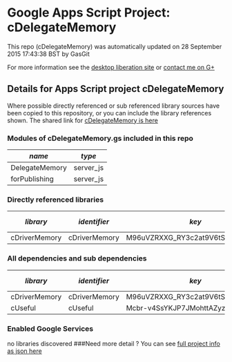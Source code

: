 # Google Apps Script Project: cDelegateMemory
This repo (cDelegateMemory) was automatically updated on 28 September 2015 17:43:38 BST by GasGit

For more information see the [desktop liberation site](http://ramblings.mcpher.com/Home/excelquirks/drivesdk/gettinggithubready "desktop liberation") or [contact me on G+](https://plus.google.com/+BruceMcpherson "Bruce McPherson - GDE")
## Details for Apps Script project cDelegateMemory
Where possible directly referenced or sub referenced library sources have been copied to this repository, or you can include the library references shown. 
The shared link for [cDelegateMemory is here](https://script.google.com/d/1vTqRouwf8VVyz9lSdqMBhfuqUM0po3GQCwfjbTlCqOKB2QjGAFbum0dL/edit?usp=sharing "open in the GAS IDE")

### Modules of cDelegateMemory.gs included in this repo
*name*|*type*
--- | --- 
DelegateMemory| server_js
forPublishing| server_js
### Directly referenced libraries
*library*|*identifier*|*key*|*version*|*dev mode*|*source*|
--- | --- | --- | --- | --- | --- 
cDriverMemory| cDriverMemory|M96uVZRXXG_RY3c2at9V6tSz3TLx7pV4j|11|no|[here](libraries/cDriverMemory "library source")
### All dependencies and sub dependencies
*library*|*identifier*|*key*|*version*|*dev mode*|*source*|
--- | --- | --- | --- | --- | --- 
cDriverMemory| cDriverMemory|M96uVZRXXG_RY3c2at9V6tSz3TLx7pV4j|11|no|[here](libraries/cDriverMemory "library source")
cUseful| cUseful|Mcbr-v4SsYKJP7JMohttAZyz3TLx7pV4j|25|no|[here](libraries/cUseful "library source")
### Enabled Google Services
no libraries discovered
###Need more detail ?
You can see [full project info as json here](info.json)
